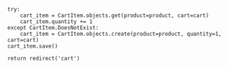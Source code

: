     try:
        cart_item = CartItem.objects.get(product=product, cart=cart)
        cart_item.quantity += 1
    except CartItem.DoesNotExist:
        cart_item = CartItem.objects.create(product=product, quantity=1, cart=cart)
    cart_item.save()

    return redirect('cart')
